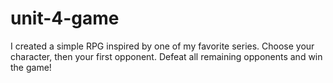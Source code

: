 # unit-4-game

I created a simple RPG inspired by one of my favorite series. Choose your character, then your first opponent. Defeat all remaining opponents and win the game! 